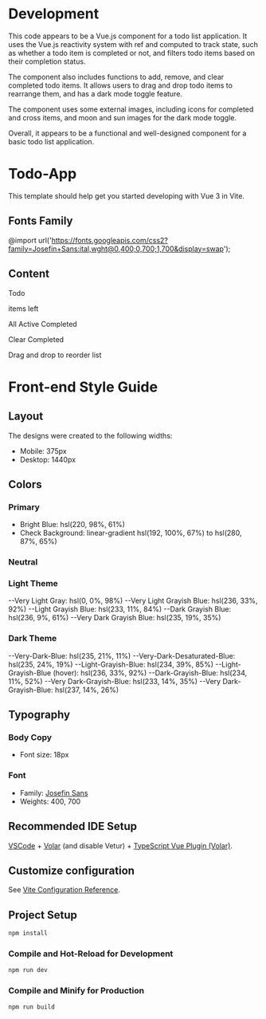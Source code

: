 # Development

This code appears to be a Vue.js component for a todo list application. It uses the Vue.js reactivity system with ref and computed to track state, such as whether a todo item is completed or not, and filters todo items based on their completion status.

The component also includes functions to add, remove, and clear completed todo items. It allows users to drag and drop todo items to rearrange them, and has a dark mode toggle feature.

The component uses some external images, including icons for completed and cross items, and moon and sun images for the dark mode toggle.

Overall, it appears to be a functional and well-designed component for a basic todo list application.

# Todo-App

This template should help get you started developing with Vue 3 in Vite.
## Fonts Family
@import url('https://fonts.googleapis.com/css2?family=Josefin+Sans:ital,wght@0,400;0,700;1,700&display=swap');

## Content

Todo

<!-- Add dynamic number --> items left

All
Active 
Completed

Clear Completed

Drag and drop to reorder list

# Front-end Style Guide

## Layout

The designs were created to the following widths:

- Mobile: 375px
- Desktop: 1440px

## Colors

### Primary

- Bright Blue: hsl(220, 98%, 61%)
- Check Background: linear-gradient hsl(192, 100%, 67%) to hsl(280, 87%, 65%)

### Neutral

### Light Theme

--Very Light Gray: hsl(0, 0%, 98%)
--Very Light Grayish Blue: hsl(236, 33%, 92%)
--Light Grayish Blue: hsl(233, 11%, 84%)
--Dark Grayish Blue: hsl(236, 9%, 61%)
--Very Dark Grayish Blue: hsl(235, 19%, 35%)

### Dark Theme

--Very-Dark-Blue: hsl(235, 21%, 11%)
--Very-Dark-Desaturated-Blue: hsl(235, 24%, 19%)
--Light-Grayish-Blue: hsl(234, 39%, 85%)
--Light-Grayish-Blue (hover): hsl(236, 33%, 92%)
--Dark-Grayish-Blue: hsl(234, 11%, 52%)
--Very Dark-Grayish-Blue: hsl(233, 14%, 35%)
--Very Dark-Grayish-Blue: hsl(237, 14%, 26%)

## Typography

### Body Copy

- Font size: 18px

### Font

- Family: [Josefin Sans](https://fonts.google.com/specimen/Josefin+Sans)
- Weights: 400, 700

## Recommended IDE Setup

[VSCode](https://code.visualstudio.com/) + [Volar](https://marketplace.visualstudio.com/items?itemName=Vue.volar) (and disable Vetur) + [TypeScript Vue Plugin (Volar)](https://marketplace.visualstudio.com/items?itemName=Vue.vscode-typescript-vue-plugin).

## Customize configuration

See [Vite Configuration Reference](https://vitejs.dev/config/).

## Project Setup

```sh
npm install
```

### Compile and Hot-Reload for Development

```sh
npm run dev
```

### Compile and Minify for Production

```sh
npm run build
```
